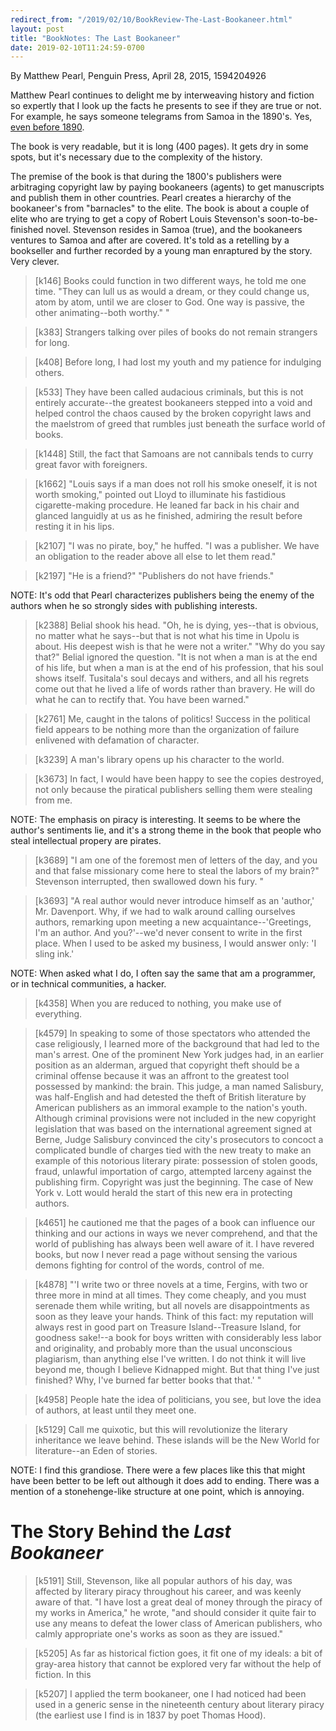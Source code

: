 ```yaml
---
redirect_from: "/2019/02/10/BookReview-The-Last-Bookaneer.html"
layout: post
title: "BookNotes: The Last Bookaneer"
date: 2019-02-10T11:24:59-0700
---
```

By Matthew Pearl, Penguin Press, April 28, 2015, 1594204926

Matthew Pearl continues to delight me by interweaving history and
fiction so expertly that I look up the facts he presents to see if
they are true or not. For example, he says someone telegrams from
Samoa in the 1890's. Yes, [even before 1890](http://n99.us/axt).

The book is very readable, but it is long (400 pages). It gets dry in
some spots, but it's necessary due to the complexity of the history.

The premise of the book is that during the 1800's publishers were
arbitraging copyright law by paying bookaneers (agents) to get
manuscripts and publish them in other countries. Pearl creates a
hierarchy of the bookaneer's from "barnacles" to the elite. The book
is about a couple of elite who are trying to get a copy of Robert
Louis Stevenson's soon-to-be-finished novel. Stevenson resides in
Samoa (true), and the bookaneers ventures to Samoa and after are
covered. It's told as a retelling by a bookseller and further recorded
by a young man enraptured by the story. Very clever.

> [k146] Books could function in two different ways, he told me one
> time. "They can lull us as would a dream, or they could change us,
> atom by atom, until we are closer to God. One way is passive, the
> other animating--both worthy." "

> [k383] Strangers talking over piles of books do not remain strangers
> for long.

> [k408] Before long, I had lost my youth and my patience for
> indulging others.

> [k533] They have been called audacious criminals, but this is not
> entirely accurate--the greatest bookaneers stepped into a void and
> helped control the chaos caused by the broken copyright laws and the
> maelstrom of greed that rumbles just beneath the surface world of
> books.

> [k1448] Still, the fact that Samoans are not cannibals tends to
> curry great favor with foreigners.

> [k1662] "Louis says if a man does not roll his smoke oneself, it is
> not worth smoking," pointed out Lloyd to illuminate his fastidious
> cigarette-making procedure. He leaned far back in his chair and
> glanced languidly at us as he finished, admiring the result before
> resting it in his lips.

> [k2107] "I was no pirate, boy," he huffed. "I was a publisher. We
> have an obligation to the reader above all else to let them read."

> [k2197] "He is a friend?" "Publishers do not have friends."

NOTE: It's odd that Pearl characterizes publishers being the enemy of
the authors when he so strongly sides with publishing interests.

> [k2388] Belial shook his head. "Oh, he is dying, yes--that is
> obvious, no matter what he says--but that is not what his time in
> Upolu is about. His deepest wish is that he were not a writer." "Why
> do you say that?" Belial ignored the question. "It is not when a man
> is at the end of his life, but when a man is at the end of his
> profession, that his soul shows itself. Tusitala's soul decays and
> withers, and all his regrets come out that he lived a life of words
> rather than bravery. He will do what he can to rectify that. You
> have been warned."

> [k2761] Me, caught in the talons of politics! Success in the
> political field appears to be nothing more than the organization of
> failure enlivened with defamation of character.

> [k3239] A man's library opens up his character to the world.

> [k3673] In fact, I would have been happy to see the copies
> destroyed, not only because the piratical publishers selling them
> were stealing from me.

NOTE: The emphasis on piracy is interesting. It seems to be where the
author's sentiments lie, and it's a strong theme in the book that
people who steal intellectual propery are pirates.

> [k3689] "I am one of the foremost men of letters of the day, and you
> and that false missionary come here to steal the labors of my
> brain?" Stevenson interrupted, then swallowed down his fury. "

> [k3693] "A real author would never introduce himself as an 'author,'
> Mr. Davenport. Why, if we had to walk around calling ourselves
> authors, remarking upon meeting a new acquaintance--'Greetings, I'm
> an author. And you?'--we'd never consent to write in the first
> place. When I used to be asked my business, I would answer only: 'I
> sling ink.'

NOTE: When asked what I do, I often say the same that am a programmer,
or in technical communities, a hacker.

> [k4358] When you are reduced to nothing, you make use of everything.

> [k4579] In speaking to some of those spectators who attended the
> case religiously, I learned more of the background that had led to
> the man's arrest. One of the prominent New York judges had, in an
> earlier position as an alderman, argued that copyright theft should
> be a criminal offense because it was an affront to the greatest tool
> possessed by mankind: the brain. This judge, a man named Salisbury,
> was half-English and had detested the theft of British literature by
> American publishers as an immoral example to the nation's
> youth. Although criminal provisions were not included in the new
> copyright legislation that was based on the international agreement
> signed at Berne, Judge Salisbury convinced the city's prosecutors to
> concoct a complicated bundle of charges tied with the new treaty to
> make an example of this notorious literary pirate: possession of
> stolen goods, fraud, unlawful importation of cargo, attempted
> larceny against the publishing firm. Copyright was just the
> beginning. The case of New York v. Lott would herald the start of
> this new era in protecting authors. 

> [k4651] he cautioned me that the pages of a book can influence our
> thinking and our actions in ways we never comprehend, and that the
> world of publishing has always been well aware of it. I have revered
> books, but now I never read a page without sensing the various
> demons fighting for control of the words, control of me. 

> [k4878] "'I write two or three novels at a time, Fergins, with two
> or three more in mind at all times. They come cheaply, and you must
> serenade them while writing, but all novels are disappointments as
> soon as they leave your hands. Think of this fact: my reputation
> will always rest in good part on Treasure Island--Treasure Island,
> for goodness sake!--a book for boys written with considerably less
> labor and originality, and probably more than the usual unconscious
> plagiarism, than anything else I've written. I do not think it will
> live beyond me, though I believe Kidnapped might. But that thing
> I've just finished? Why, I've burned far better books that that.' "

> [k4958] People hate the idea of politicians, you see, but love the
> idea of authors, at least until they meet one.

> [k5129] Call me quixotic, but this will revolutionize the literary
> inheritance we leave behind. These islands will be the New World for
> literature--an Eden of stories.

NOTE: I find this grandiose. There were a few places like this that
might have been better to be left out although it does add to
ending. There was a mention of a stonehenge-like structure at one
point, which is annoying.

# The Story Behind the _Last Bookaneer_

> [k5191] Still, Stevenson, like all popular authors of his day, was
> affected by literary piracy throughout his career, and was keenly
> aware of that. "I have lost a great deal of money through the piracy
> of my works in America," he wrote, "and should consider it quite
> fair to use any means to defeat the lower class of American
> publishers, who calmly appropriate one's works as soon as they are
> issued."

> [k5205] As far as historical fiction goes, it fit one of my ideals:
> a bit of gray-area history that cannot be explored very far without
> the help of fiction. In this

> [k5207] I applied the term bookaneer, one I had noticed had been
> used in a generic sense in the nineteenth century about literary
> piracy (the earliest use I find is in 1837 by poet Thomas Hood).
